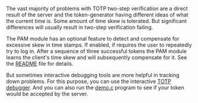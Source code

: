 The vast majority of problems with TOTP two-step verification are a
direct result of the server and the token-generator having different
ideas of what the current time is. Some amount of time skew is tolerated.
But significant differences will usually result in two-step verification failing.

The PAM module has an optional feature to detect and compensate for
excessive skew in time stamps. If enabled, if requires the user to
repeatedly try to log in. After a sequence of three successful tokens
the PAM module learns the client's time skew and will subsequently
compensate for it. See the [README](https://github.com/google/google-authenticator/blob/master/libpam/README.md#noskewadj) file for details.

But sometimes interactive debugging tools are more helpful in tracking
down problems. For this purpose, you can use the interactive
[TOTP debugger](https://raw.githubusercontent.com/google/google-authenticator-libpam/master/totp.html). And you can also run the [demo.c](https://github.com/google/google-authenticator/blob/master/examples/demo.c,) program to see if your
token would be accepted by the server.